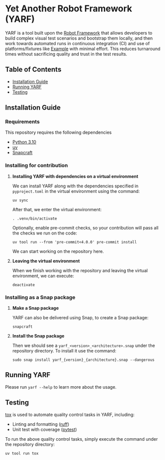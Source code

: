 # Yet Another Robot Framework (YARF)

YARF is a tool built upon the [Robot Framework](https://robotframework.org/)
that allows developers to build complex visual test scenarios and bootstrap them
locally, and then work towards automated runs in continuous integration (CI) and
use of platforms/fixtures like [Example](https://github.com/canonical/Example)
with minimal effort. This reduces turnaround times without sacrificing quality
and trust in the test results.

## Table of Contents

- [Installation Guide](#installation-guide)
- [Running YARF](#running-yarf)
- [Testing](#testing)

<a name="installation-guide"></a>

## Installation Guide

### Requirements

This repository requires the following dependencies

- [Python 3.10](https://www.python.org/downloads/release/python-31014/)
- [uv](https://docs.astral.sh/uv/)
- [Snapcraft](https://snapcraft.io/docs/installing-snapcraft)

### Installing for contribution

1. **Installing YARF with dependencies on a virtual environment**

   We can install YARF along with the dependencies specified in
   `pyproject.toml` in the virtual environment using the command:

   ```
   uv sync
   ```

   After that, we enter the virtual environment:

   ```
   . .venv/bin/activate
   ```

   Optionally, enable pre-commit checks, so your contribution will pass all the checks
   we run on the code:

   ```
   uv tool run --from 'pre-commit<4.0.0' pre-commit install
   ```

   We can start working on the repository here.

1. **Leaving the virtual environment**

   When we finish working with the repository and leaving the virtual environment,
   we can execute:

   ```
   deactivate
   ```

### Installing as a Snap package

1. **Make a Snap package**

   YARF can also be delivered using Snap, to create a Snap package:

   ```
   snapcraft
   ```

1. **Install the Snap package**

   Then we should see a `yarf_<version>_<architecture>.snap` under
   the repository directory. To install it use the command:

   ```
   sudo snap install yarf_{version}_{architecture}.snap --dangerous
   ```

<a name="running-yarf"></a>

## Running YARF

Please run `yarf --help` to learn more about the usage.

<a name="testing"></a>

## Testing

[tox](https://tox.wiki/) is used to automate quality control tasks in YARF,
including:

- Linting and formatting ([ruff](https://docs.astral.sh/ruff/))
- Unit test with coverage ([pytest](https://docs.pytest.org/en/stable/))

To run the above quality control tasks, simply execute the command under
the repository directory:

```
uv tool run tox
```
